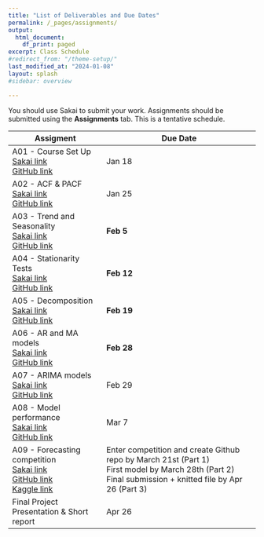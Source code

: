 ```yaml
---
title: "List of Deliverables and Due Dates"
permalink: /_pages/assignments/
output:
  html_document:
    df_print: paged
excerpt: Class Schedule
#redirect_from: "/theme-setup/"
last_modified_at: "2024-01-08"
layout: splash
#sidebar: overview

---
```


You should use Sakai to submit your work. Assignments should be submitted using the **Assignments** tab. This is a tentative schedule. <br>

| Assigment | Due Date |
|------------------|-------------------|
| A01 - Course Set Up <br> [Sakai link](https://sakai.duke.edu/portal/site/416faae2-12d5-4239-842a-189af80fe042/tool/e15afd39-93d9-43f5-8127-10c686e97b84?panel=Main) <br> [GitHub link](https://github.com/ENV797/TSA_Sp24/blob/main/Assignments/TSA_A01_Sp24.Rmd) | Jan 18 |
| A02 - ACF & PACF <br> [Sakai link](https://sakai.duke.edu/portal/site/416faae2-12d5-4239-842a-189af80fe042/tool/e15afd39-93d9-43f5-8127-10c686e97b84?panel=Main) <br> [GitHub link](https://github.com/ENV797/TSA_Sp24/blob/main/Assignments/TSA_A02_Sp24.Rmd) | Jan 25 |
| A03 - Trend and Seasonality <br> [Sakai link](https://sakai.duke.edu/portal/site/416faae2-12d5-4239-842a-189af80fe042/tool/e15afd39-93d9-43f5-8127-10c686e97b84?panel=Main) <br> [GitHub link](https://github.com/ENV797/TSA_Sp24/blob/main/Assignments/TSA_A03_Sp24.Rmd) | **Feb 5** |
| A04 - Stationarity Tests <br> [Sakai link](https://sakai.duke.edu/portal/site/416faae2-12d5-4239-842a-189af80fe042/tool/e15afd39-93d9-43f5-8127-10c686e97b84?panel=Main) <br> [GitHub link](https://github.com/ENV797/TSA_Sp24/blob/main/Assignments/TSA_A04_Sp24.Rmd) | **Feb 12** |
| A05 - Decomposition <br> [Sakai link](https://sakai.duke.edu/portal/site/416faae2-12d5-4239-842a-189af80fe042/tool/e15afd39-93d9-43f5-8127-10c686e97b84?panel=Main) <br> [GitHub link](https://github.com/ENV797/TSA_Sp24/blob/main/Assignments/TSA_A05_Sp24.Rmd) | **Feb 19** |
| A06 - AR and MA models <br> [Sakai link](https://sakai.duke.edu/portal/site/416faae2-12d5-4239-842a-189af80fe042/tool/e15afd39-93d9-43f5-8127-10c686e97b84?panel=Main) <br> [GitHub link](https://github.com/ENV797/TSA_Sp24/blob/main/Assignments/TSA_A06_Sp24.Rmd) | **Feb 28** |
| A07 - ARIMA models <br> [Sakai link]() <br> [GitHub link]() | Feb 29 |
| A08 - Model performance <br> [Sakai link]() <br> [GitHub link]() | Mar 7 |
| A09 - Forecasting competition <br> [Sakai link]() <br> [GitHub link]() <br> [Kaggle link]()| Enter competition and create Github repo by March 21st (Part 1) <br> First model by March 28th (Part 2)<br> Final submission + knitted file by Apr 26 (Part 3) <br> |
| Final Project <br> Presentation & Short report | Apr 26 | 

<!-- 



-->
